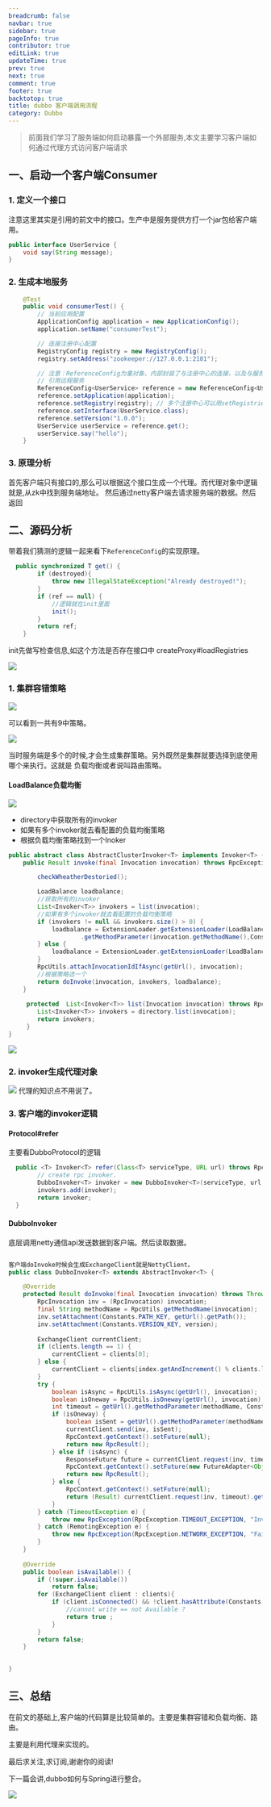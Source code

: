 ```yaml
---
breadcrumb: false
navbar: true
sidebar: true
pageInfo: true
contributor: true
editLink: true
updateTime: true
prev: true
next: true
comment: true
footer: true
backtotop: true
title: dubbo 客户端调用流程
category: Dubbo
---
```



> 前面我们学习了服务端如何启动暴露一个外部服务,本文主要学习客户端如何通过代理方式访问客户端请求


## 一、启动一个客户端Consumer


### 1. 定义一个接口

注意这里其实是引用的前文中的接口。生产中是服务提供方打一个jar包给客户端用。

```java
public interface UserService {
    void say(String message);
}
```

### 2. 生成本地服务

```java
    @Test
    public void consumerTest() {
        // 当前应用配置
        ApplicationConfig application = new ApplicationConfig();
        application.setName("consumerTest");

        // 连接注册中心配置
        RegistryConfig registry = new RegistryConfig();
        registry.setAddress("zookeeper://127.0.0.1:2181");

        // 注意：ReferenceConfig为重对象，内部封装了与注册中心的连接，以及与服务提供方的连接
        // 引用远程服务
        ReferenceConfig<UserService> reference = new ReferenceConfig<UserService>(); // 此实例很重，封装了与注册中心的连接以及与提供者的连接，请自行缓存，否则可能造成内存和连接泄漏
        reference.setApplication(application);
        reference.setRegistry(registry); // 多个注册中心可以用setRegistries()
        reference.setInterface(UserService.class);
        reference.setVersion("1.0.0");
        UserService userService = reference.get();
        userService.say("hello");
    }
```

### 3. 原理分析

首先客户端只有接口的,那么可以根据这个接口生成一个代理。而代理对象中逻辑就是,从zk中找到服务端地址。
然后通过netty客户端去请求服务端的数据。然后返回

## 二、源码分析

带着我们猜测的逻辑一起来看下`ReferenceConfig`的实现原理。

```java
  public synchronized T get() {
        if (destroyed){
            throw new IllegalStateException("Already destroyed!");
        }
    	if (ref == null) {
    	    //逻辑就在init里面
    		init();
    	}
    	return ref;
    }
```

init先做写检查信息,如这个方法是否存在接口中
createProxy#loadRegistries

![](https://img.springlearn.cn/blog/learn_1597062241000.png)

### 1. 集群容错策略

![](https://img.springlearn.cn/blog/learn_1597062347000.png)

可以看到一共有9中策略。

![](https://img.springlearn.cn/blog/learn_1597063062000.png)

当时服务端是多个的时候,才会生成集群策略。另外既然是集群就要选择到底使用哪个来执行。这就是
负载均衡或者说叫路由策略。

#### LoadBalance负载均衡

![](https://img.springlearn.cn/blog/learn_1597064955000.png)

- directory中获取所有的invoker
- 如果有多个invoker就去看配置的负载均衡策略
- 根据负载均衡策略找到一个Inoker

```java
public abstract class AbstractClusterInvoker<T> implements Invoker<T> {
    public Result invoke(final Invocation invocation) throws RpcException {

        checkWheatherDestoried();

        LoadBalance loadbalance;
        //获取所有的invoker
        List<Invoker<T>> invokers = list(invocation);
        //如果有多个invoker就去看配置的负载均衡策略
        if (invokers != null && invokers.size() > 0) {
            loadbalance = ExtensionLoader.getExtensionLoader(LoadBalance.class).getExtension(invokers.get(0).getUrl()
                    .getMethodParameter(invocation.getMethodName(),Constants.LOADBALANCE_KEY, Constants.DEFAULT_LOADBALANCE));
        } else {
            loadbalance = ExtensionLoader.getExtensionLoader(LoadBalance.class).getExtension(Constants.DEFAULT_LOADBALANCE);
        }
        RpcUtils.attachInvocationIdIfAsync(getUrl(), invocation);
        //根据策略选一个
        return doInvoke(invocation, invokers, loadbalance);
    }
     
     protected  List<Invoker<T>> list(Invocation invocation) throws RpcException {
    	List<Invoker<T>> invokers = directory.list(invocation);
    	return invokers;
     }
}
```

![](https://img.springlearn.cn/blog/learn_1597064611000.png)

### 2. invoker生成代理对象

![](https://img.springlearn.cn/blog/learn_1597063197000.png)
代理的知识点不用说了。


### 3. 客户端的invoker逻辑

#### Protocol#refer
主要看DubboProtocol的逻辑

```java
  public <T> Invoker<T> refer(Class<T> serviceType, URL url) throws RpcException {
        // create rpc invoker.
        DubboInvoker<T> invoker = new DubboInvoker<T>(serviceType, url, getClients(url), invokers);
        invokers.add(invoker);
        return invoker;
  }
```

####  DubboInvoker

底层调用netty通信api发送数据到客户端。然后读取数据。


```java

客户端doInvoke时候会生成ExchangeClient就是NettyClient。
public class DubboInvoker<T> extends AbstractInvoker<T> {

    @Override
    protected Result doInvoke(final Invocation invocation) throws Throwable {
        RpcInvocation inv = (RpcInvocation) invocation;
        final String methodName = RpcUtils.getMethodName(invocation);
        inv.setAttachment(Constants.PATH_KEY, getUrl().getPath());
        inv.setAttachment(Constants.VERSION_KEY, version);
        
        ExchangeClient currentClient;
        if (clients.length == 1) {
            currentClient = clients[0];
        } else {
            currentClient = clients[index.getAndIncrement() % clients.length];
        }
        try {
            boolean isAsync = RpcUtils.isAsync(getUrl(), invocation);
            boolean isOneway = RpcUtils.isOneway(getUrl(), invocation);
            int timeout = getUrl().getMethodParameter(methodName, Constants.TIMEOUT_KEY,Constants.DEFAULT_TIMEOUT);
            if (isOneway) {
            	boolean isSent = getUrl().getMethodParameter(methodName, Constants.SENT_KEY, false);
                currentClient.send(inv, isSent);
                RpcContext.getContext().setFuture(null);
                return new RpcResult();
            } else if (isAsync) {
            	ResponseFuture future = currentClient.request(inv, timeout) ;
                RpcContext.getContext().setFuture(new FutureAdapter<Object>(future));
                return new RpcResult();
            } else {
            	RpcContext.getContext().setFuture(null);
                return (Result) currentClient.request(inv, timeout).get();
            }
        } catch (TimeoutException e) {
            throw new RpcException(RpcException.TIMEOUT_EXCEPTION, "Invoke remote method timeout. method: " + invocation.getMethodName() + ", provider: " + getUrl() + ", cause: " + e.getMessage(), e);
        } catch (RemotingException e) {
            throw new RpcException(RpcException.NETWORK_EXCEPTION, "Failed to invoke remote method: " + invocation.getMethodName() + ", provider: " + getUrl() + ", cause: " + e.getMessage(), e);
        }
    }
    
    @Override
    public boolean isAvailable() {
        if (!super.isAvailable())
            return false;
        for (ExchangeClient client : clients){
            if (client.isConnected() && !client.hasAttribute(Constants.CHANNEL_ATTRIBUTE_READONLY_KEY)){
                //cannot write == not Available ?
                return true ;
            }
        }
        return false;
    }

  
}
```


## 三、总结

在前文的基础上,客户端的代码算是比较简单的。主要是集群容错和负载均衡、路由。

主要是利用代理来实现的。


最后求关注,求订阅,谢谢你的阅读!

下一篇会讲,dubbo如何与Spring进行整合。


![](https://img.springlearn.cn/blog/learn_1589360371000.png)
